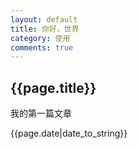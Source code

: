 ```yaml
---
layout: default
title: 你好，世界
category: 使用
comments: true
---
```

<h2> {{page.title}} </h2>
	
<p> 我的第一篇文章 </P>
	
<p> {{page.date|date_to_string}} </p>
